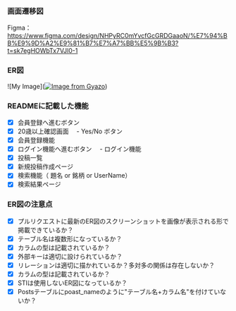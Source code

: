 ### 画面遷移図
Figma：https://www.figma.com/design/NHPyRC0mYvcfGcGRDGaaoN/%E7%94%BB%E9%9D%A2%E9%81%B7%E7%A7%BB%E5%9B%B3?t=sk7egHOWbTx7VJl0-1

### ER図
![My Image]([![Image from Gyazo](https://i.gyazo.com/dddcb025119af6eab564509606786045.png)](https://gyazo.com/dddcb025119af6eab564509606786045))

### READMEに記載した機能
- [x] 会員登録へ進むボタン
- [x] 20歳以上確認画面
　- Yes/No ボタン
- [x] 会員登録機能
- [x] ログイン機能へ進むボタン
　- ログイン機能
- [x] 投稿一覧
- [x] 新規投稿作成ページ
- [x] 検索機能（ 題名 or 銘柄 or UserName）
- [x] 検索結果ページ

### ER図の注意点
- [x] プルリクエストに最新のER図のスクリーンショットを画像が表示される形で掲載できているか？
- [x] テーブル名は複数形になっているか？
- [x] カラムの型は記載されているか？
- [x] 外部キーは適切に設けられているか？
- [x] リレーションは適切に描かれているか？多対多の関係は存在しないか？
- [x] カラムの型は記載されているか？
- [x] STIは使用しないER図になっているか？
- [x] Postsテーブルにpoast_nameのように"テーブル名+カラム名"を付けていないか？